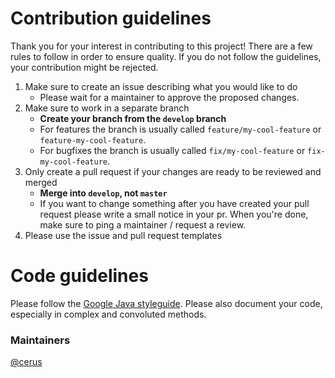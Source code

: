 # Contribution guidelines

Thank you for your interest in contributing to this project! There are a few rules to follow in order to ensure quality. If you do not follow the
guidelines, your contribution might be rejected.

1. Make sure to create an issue describing what you would like to do
    - Please wait for a maintainer to approve the proposed changes.
2. Make sure to work in a separate branch
    - **Create your branch from the `develop` branch**
    - For features the branch is usually called `feature/my-cool-feature` or `feature-my-cool-feature`.
    - For bugfixes the branch is usually called `fix/my-cool-feature` or `fix-my-cool-feature`.
3. Only create a pull request if your changes are ready to be reviewed and merged
    - **Merge into `develop`, not `master`**
    - If you want to change something after you have created your pull request please write a small notice in your pr. When you're done, make sure to
      ping a maintainer / request a review.
4. Please use the issue and pull request templates

# Code guidelines

Please follow the [Google Java styleguide](https://google.github.io/styleguide/javaguide.html). Please also document your code, especially in complex
and convoluted methods.

### Maintainers

[@cerus](https://github.com/cerus)